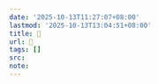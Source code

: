 ```yaml
---
date: '2025-10-13T11:27:07+08:00'
lastmod: '2025-10-13T13:04:51+08:00'
title: 󰕧
url: 󰕧
tags: []
src:
note:
---
```

